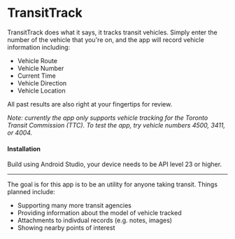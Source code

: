 # TransitTrack

TransitTrack does what it says, it tracks transit vehicles. Simply enter the number of the vehicle that you're on, and the app will record vehicle information including:

* Vehicle Route
* Vehicle Number
* Current Time
* Vehicle Direction
* Vehicle Location

All past results are also right at your fingertips for review.

*Note: currently the app only supports vehicle tracking for the Toronto Transit Commission (TTC). To test the app, try vehicle numbers 4500, 3411, or 4004.*

#### Installation

Build using Android Studio, your device needs to be API level 23 or higher.

---

The goal is for this app is to be an utility for anyone taking transit. Things planned include:

* Supporting many more transit agencies
* Providing information about the model of vehicle tracked
* Attachments to indivdual records (e.g. notes, images)
* Showing nearby points of interest